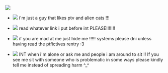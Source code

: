 ![](https://media.discordapp.net/attachments/735972779219877909/1201227614082301972/Untitled75_20240128190920.png?ex=65c90d64&amp;is=65b69864&amp;hm=8012efba8c3934ab3f8c57c4da0b40fa05e8aac79330e11525e973bac4ec4b9b&amp;=&amp;format=webp&amp;quality=lossless&amp;width=662&amp;height=662)
- ![](https://media.discordapp.net/attachments/735972779219877909/1200495272673947698/ac42a898.gif?ex=65c66359&is=65b3ee59&hm=64907959f34c22428eb0f430009a28f2b1dd184fe0712bac140c1692bf8a50f5&=&width=17&height=17) i'm just a guy that likes ptv and alien cats !!!
  
- ![](https://media.discordapp.net/attachments/735972779219877909/1200495273407950889/12b72072.gif?ex=65c66359&is=65b3ee59&hm=e9143752301b60616c650eca7d898e6b7d0010f0917df959156c8e3673e0cc8c&=&width=17&height=17) read whatever link i put before int PLEASE!!!!!!!
  
- ![](https://media.discordapp.net/attachments/735972779219877909/1200495273043042444/8daf890d.gif?ex=65c66359&is=65b3ee59&hm=3f2ee59754be43c4609a3537bdec7d7d7392e02181c44e446481242123664044&=&width=17&height=17) if you are mad at me just hide me !!!!! systems please dni unless having read the ptfictives rentry :3
  
-  ![](https://media.discordapp.net/attachments/735972779219877909/1200495272317427782/aad3b370.gif?ex=65c66359&is=65b3ee59&hm=207caad5772cd1bfdee7bd79c39dd1603f05f3813e6136530f1d59c1d426faa6&=&width=17&height=17) INT when i'm alone or ask me and people i am around to sit !! If you see me sit with someone who is problematic in some ways please kindly tell me instead of spreading harm ^_^

